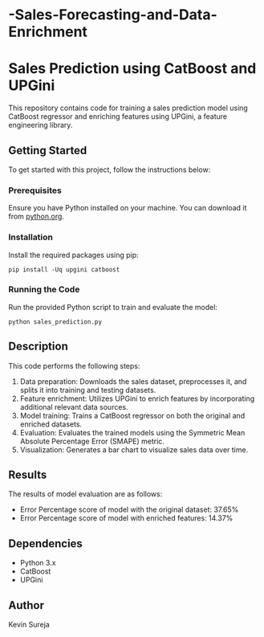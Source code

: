 # -Sales-Forecasting-and-Data-Enrichment

# Sales Prediction using CatBoost and UPGini

This repository contains code for training a sales prediction model using CatBoost regressor and enriching features using UPGini, a feature engineering library.

## Getting Started

To get started with this project, follow the instructions below:

### Prerequisites

Ensure you have Python installed on your machine. You can download it from [python.org](https://www.python.org/downloads/).

### Installation

Install the required packages using pip:

```
pip install -Uq upgini catboost
```

### Running the Code

Run the provided Python script to train and evaluate the model:

```
python sales_prediction.py
```

## Description

This code performs the following steps:

1. Data preparation: Downloads the sales dataset, preprocesses it, and splits it into training and testing datasets.
2. Feature enrichment: Utilizes UPGini to enrich features by incorporating additional relevant data sources.
3. Model training: Trains a CatBoost regressor on both the original and enriched datasets.
4. Evaluation: Evaluates the trained models using the Symmetric Mean Absolute Percentage Error (SMAPE) metric.
5. Visualization: Generates a bar chart to visualize sales data over time.

## Results

The results of model evaluation are as follows:

- Error Percentage score of model with the original dataset: 37.65%
- Error Percentage score of model with enriched features: 14.37%

## Dependencies

- Python 3.x
- CatBoost
- UPGini

## Author
Kevin Sureja

